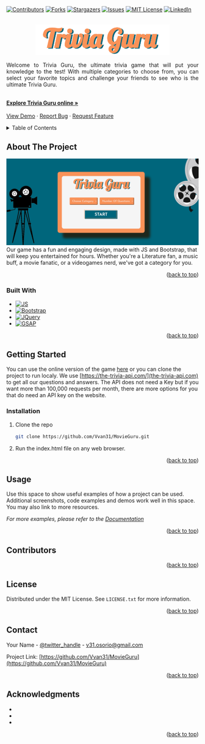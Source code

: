<!-- Improved compatibility of back to top link: See: https://github.com/othneildrew/Best-README-Template/pull/73 -->
<a name="Guru"></a>
<!--
*** Thanks for checking out the Best-README-Template. If you have a suggestion
*** that would make this better, please fork the repo and create a pull request
*** or simply open an issue with the tag "enhancement".
*** Don't forget to give the project a star!
*** Thanks again! Now go create something AMAZING! :D
-->



<!-- PROJECT SHIELDS -->
<!--
*** I'm using markdown "reference style" links for readability.
*** Reference links are enclosed in brackets [ ] instead of parentheses ( ).
*** See the bottom of this document for the declaration of the reference variables
*** for contributors-url, forks-url, etc. This is an optional, concise syntax you may use.
*** https://www.markdownguide.org/basic-syntax/#reference-style-links
-->
[![Contributors][contributors-shield]][contributors-url]
[![Forks][forks-shield]][forks-url]
[![Stargazers][stars-shield]][stars-url]
[![Issues][issues-shield]][issues-url]
[![MIT License][license-shield]][license-url]
[![LinkedIn][linkedin-shield]][linkedin-url]



<!-- PROJECT LOGO -->
<br />
<div align="center">
  <a href="https://github.com/Vvan31/MovieGuru">
    <img src="img/logo.png" alt="Logo" width="auto" height="80">
  </a>

  <p align="center" style=" text-align: justify;">
      Welcome to Trivia Guru, the ultimate trivia game that will put your knowledge to the test! With multiple categories to choose from, you can select your favorite topics and challenge your friends to see who is the ultimate Trivia Guru. </p>
    <p align="center" style=" text-align: justify;"> 
    <br />
    <a href="https://ubiquitous-fairy-124cfe.netlify.app/top.html" target=”_blank”><strong>Explore Trivia Guru online »</strong></a>
    <br />
    <br />
    <a href="https://github.com/Vvan31/MovieGuru">View Demo</a>
    ·
    <a href="https://github.com/Vvan31/MovieGuru/issues">Report Bug</a>
    ·
    <a href="https://github.com/Vvan31/MovieGuru/issues">Request Feature</a>
  </p>
</div>



<!-- TABLE OF CONTENTS -->
<details>
  <summary>Table of Contents</summary>
  <ol>
    <li>
      <a href="#about-the-project">About The Project</a>
      <ul>
        <li><a href="#built-with">Built With</a></li>
      </ul>
    </li>
    <li>
      <a href="#getting-started">Getting Started</a>
      <ul>
        <li><a href="#prerequisites">Prerequisites</a></li>
        <li><a href="#installation">Installation</a></li>
      </ul>
    </li>
    <li><a href="#usage">Usage</a></li>
    <li><a href="#roadmap">Roadmap</a></li>
    <li><a href="#contributing">Contributing</a></li>
    <li><a href="#license">License</a></li>
    <li><a href="#contact">Contact</a></li>
    <li><a href="#acknowledgments">Acknowledgments</a></li>
  </ol>
</details>



<!-- ABOUT THE PROJECT -->
## About The Project

[![Product Name Screen Shot][product-screenshot]](https://github.com/Vvan31/MovieGuru/blob/main/img/ssGame.png)
Our game has a fun and engaging design, made with JS and Bootstrap, that will keep you entertained for hours. Whether you're a Literature fan, a music buff, a movie fanatic, or a videogames nerd, we've got a category for you.

<p align="right">(<a href="#readme-top">back to top</a>)</p>

### Built With
* [![JS][JS.com]][JS-url]
* [![Bootstrap][Bootstrap.com]][Bootstrap-url]
* [![JQuery][JQuery.com]][JQuery-url]
* [![GSAP][GSAP.com]][GSAP-url]


<p align="right">(<a href="#readme-top">back to top</a>)</p>



<!-- GETTING STARTED -->
## Getting Started

You can use the online version of the game [here](https://ubiquitous-fairy-124cfe.netlify.app/top.html) or you can clone the project to run localy. 
We use [https://the-trivia-api.com/](the-trivia-api.com) to get all our questions and answers. The API does not need a Key but if you want more than 100,000 requests per month, there are more options for you that do need an API key on the website.

### Installation

1. Clone the repo
   ```sh
   git clone https://github.com/Vvan31/MovieGuru.git
   ```
 2. Run the index.html file on any web browser. 

<p align="right">(<a href="#readme-top">back to top</a>)</p>

<!-- USAGE EXAMPLES -->
## Usage

Use this space to show useful examples of how a project can be used. Additional screenshots, code examples and demos work well in this space. You may also link to more resources.

_For more examples, please refer to the [Documentation](https://example.com)_

<p align="right">(<a href="#readme-top">back to top</a>)</p>


<!-- CONTRIBUTING -->
## Contributors


<p align="right">(<a href="#readme-top">back to top</a>)</p>



<!-- LICENSE -->
## License

Distributed under the MIT License. See `LICENSE.txt` for more information.

<p align="right">(<a href="#readme-top">back to top</a>)</p>



<!-- CONTACT -->
## Contact

Your Name - [@twitter_handle](https://twitter.com/iamvvan_) - v31.osorio@gmail.com

Project Link: [https://github.com/Vvan31/MovieGuru](https://github.com/Vvan31/MovieGuru)

<p align="right">(<a href="#readme-top">back to top</a>)</p>



<!-- ACKNOWLEDGMENTS -->
## Acknowledgments

* []()
* []()
* []()

<p align="right">(<a href="#readme-top">back to top</a>)</p>



<!-- MARKDOWN LINKS & IMAGES -->
<!-- https://www.markdownguide.org/basic-syntax/#reference-style-links -->
[contributors-shield]: https://img.shields.io/github/contributors/Vvan31/MovieGuru.svg?style=for-the-badge
[contributors-url]: https://github.com/Vvan31/MovieGuru/graphs/contributors
[forks-shield]: https://img.shields.io/github/forks/Vvan31/MovieGuru.svg?style=for-the-badge
[forks-url]: https://github.com/Vvan31/MovieGuru/network/members
[stars-shield]: https://img.shields.io/github/stars/Vvan31/MovieGuru.svg?style=for-the-badge
[stars-url]: https://github.com/Vvan31/MovieGuru/stargazers
[issues-shield]: https://img.shields.io/github/issues/Vvan31/MovieGuru.svg?style=for-the-badge
[issues-url]: https://github.com/Vvan31/MovieGuru/issues
[license-shield]: https://img.shields.io/github/license/Vvan31/MovieGuru.svg?style=for-the-badge
[license-url]: https://github.com/Vvan31/MovieGuru/blob/master/LICENSE.txt
[linkedin-shield]: https://img.shields.io/badge/-LinkedIn-black.svg?style=for-the-badge&logo=linkedin&colorB=555
[linkedin-url]: https://linkedin.com/in/vivianos
[product-screenshot]: https://github.com/Vvan31/MovieGuru/blob/main/img/ssGame.png
[Next.js]: https://img.shields.io/badge/next.js-000000?style=for-the-badge&logo=nextdotjs&logoColor=white
[Next-url]: https://nextjs.org/
[React.js]: https://img.shields.io/badge/React-20232A?style=for-the-badge&logo=react&logoColor=61DAFB
[React-url]: https://reactjs.org/
[Vue.js]: https://img.shields.io/badge/Vue.js-35495E?style=for-the-badge&logo=vuedotjs&logoColor=4FC08D
[Vue-url]: https://vuejs.org/
[Angular.io]: https://img.shields.io/badge/Angular-DD0031?style=for-the-badge&logo=angular&logoColor=white
[Angular-url]: https://angular.io/
[Svelte.dev]: https://img.shields.io/badge/Svelte-4A4A55?style=for-the-badge&logo=svelte&logoColor=FF3E00
[Svelte-url]: https://svelte.dev/
[Laravel.com]: https://img.shields.io/badge/Laravel-FF2D20?style=for-the-badge&logo=laravel&logoColor=white
[Laravel-url]: https://laravel.com
[Bootstrap.com]: https://img.shields.io/badge/Bootstrap-563D7C?style=for-the-badge&logo=bootstrap&logoColor=white
[Bootstrap-url]: https://getbootstrap.com
[JQuery.com]: https://img.shields.io/badge/jQuery-0769AD?style=for-the-badge&logo=jquery&logoColor=white
[JQuery-url]: https://jquery.com 
[JS.com]: https://img.shields.io/badge/Javascript-EFD81D?style=for-the-badge&logo=javascript&logoColor=black
[JS-url]: https://developer.mozilla.org/en-US/docs/Web/JavaScript
[GSAP.com]: https://img.shields.io/badge/CDN-GSAP-brightgreen
[GSAP-url]: https://greensock.com/
